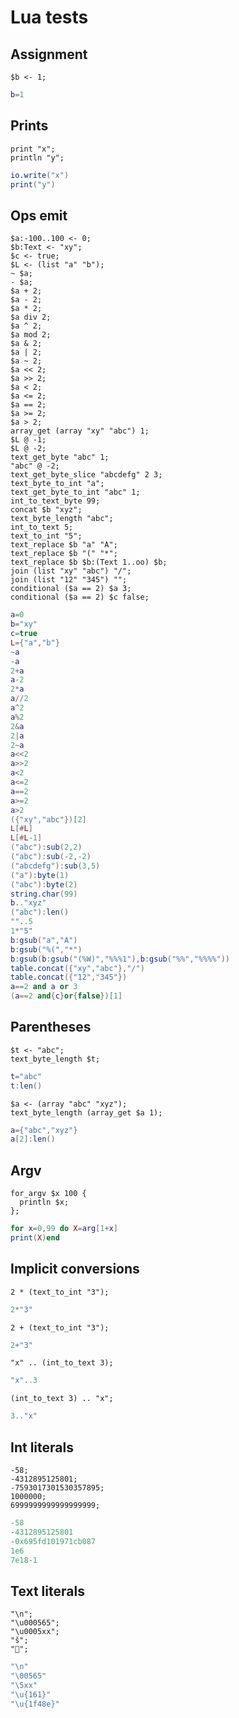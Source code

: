# Lua tests

## Assignment

```polygolf
$b <- 1;
```

```lua
b=1
```

## Prints

```polygolf
print "x";
println "y";
```

```lua nogolf
io.write("x")
print("y")
```

## Ops emit

```polygolf
$a:-100..100 <- 0;
$b:Text <- "xy";
$c <- true;
$L <- (list "a" "b");
~ $a;
- $a;
$a + 2;
$a - 2;
$a * 2;
$a div 2;
$a ^ 2;
$a mod 2;
$a & 2;
$a | 2;
$a ~ 2;
$a << 2;
$a >> 2;
$a < 2;
$a <= 2;
$a == 2;
$a >= 2;
$a > 2;
array_get (array "xy" "abc") 1;
$L @ -1;
$L @ -2;
text_get_byte "abc" 1;
"abc" @ -2;
text_get_byte_slice "abcdefg" 2 3;
text_byte_to_int "a";
text_get_byte_to_int "abc" 1;
int_to_text_byte 99;
concat $b "xyz";
text_byte_length "abc";
int_to_text 5;
text_to_int "5";
text_replace $b "a" "A";
text_replace $b "(" "*";
text_replace $b $b:(Text 1..oo) $b;
join (list "xy" "abc") "/";
join (list "12" "345") "";
conditional ($a == 2) $a 3;
conditional ($a == 2) $c false;
```

```lua nogolf
a=0
b="xy"
c=true
L={"a","b"}
~a
-a
2+a
a-2
2*a
a//2
a^2
a%2
2&a
2|a
2~a
a<<2
a>>2
a<2
a<=2
a==2
a>=2
a>2
({"xy","abc"})[2]
L[#L]
L[#L-1]
("abc"):sub(2,2)
("abc"):sub(-2,-2)
("abcdefg"):sub(3,5)
("a"):byte(1)
("abc"):byte(2)
string.char(99)
b.."xyz"
("abc"):len()
""..5
1*"5"
b:gsub("a","A")
b:gsub("%(","*")
b:gsub(b:gsub("(%W)","%%%1"),b:gsub("%%","%%%%"))
table.concat({"xy","abc"},"/")
table.concat({"12","345"})
a==2 and a or 3
(a==2 and{c}or{false})[1]
```

## Parentheses

```polygolf
$t <- "abc";
text_byte_length $t;
```

```lua nogolf
t="abc"
t:len()
```

```polygolf
$a <- (array "abc" "xyz");
text_byte_length (array_get $a 1);
```

```lua nogolf
a={"abc","xyz"}
a[2]:len()
```

## Argv

```polygolf
for_argv $x 100 {
  println $x;
};
```

```lua nogolf
for x=0,99 do X=arg[1+x]
print(X)end
```

## Implicit conversions

```polygolf
2 * (text_to_int "3");
```

```lua
2*"3"
```

```polygolf
2 + (text_to_int "3");
```

```lua
2+"3"
```

```polygolf
"x" .. (int_to_text 3);
```

```lua
"x"..3
```

```polygolf
(int_to_text 3) .. "x";
```

```lua
3.."x"
```

## Int literals

```polygolf
-58;
-4312895125801;
-7593017301530357895;
1000000;
6999999999999999999;
```

```lua
-58
-4312895125801
-0x695fd101971cb087
1e6
7e18-1
```

## Text literals

```polygolf
"\n";
"\u000565";
"\u0005xx";
"š";
"💎";
```

```lua nogolf 32..127
"\n"
"\00565"
"\5xx"
"\u{161}"
"\u{1f48e}"
```
